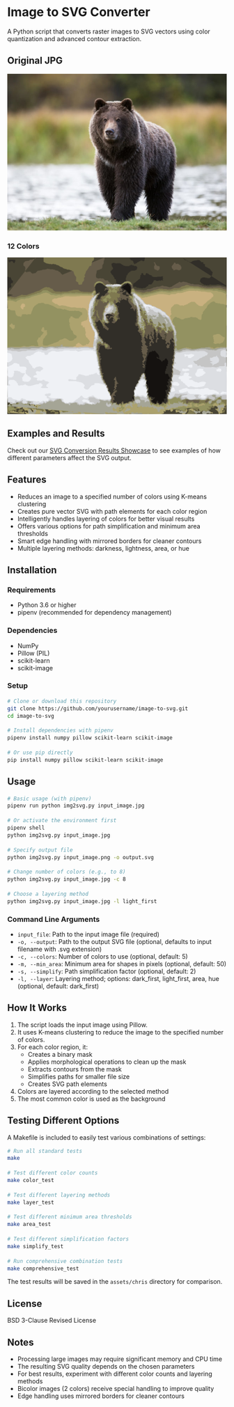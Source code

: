 # Image to SVG Converter

A Python script that converts raster images to SVG vectors using color quantization and advanced contour extraction.

## Original JPG
![Bear](bear.jpg)

### 12 Colors
![12 Colors](assets/colors_12.svg)

## Examples and Results

Check out our [SVG Conversion Results Showcase](results.md) to see examples of how different parameters affect the SVG output.


## Features

- Reduces an image to a specified number of colors using K-means clustering
- Creates pure vector SVG with path elements for each color region
- Intelligently handles layering of colors for better visual results
- Offers various options for path simplification and minimum area thresholds
- Smart edge handling with mirrored borders for cleaner contours
- Multiple layering methods: darkness, lightness, area, or hue

## Installation

### Requirements

- Python 3.6 or higher
- pipenv (recommended for dependency management)

### Dependencies

- NumPy
- Pillow (PIL)
- scikit-learn
- scikit-image

### Setup

```bash
# Clone or download this repository
git clone https://github.com/yourusername/image-to-svg.git
cd image-to-svg

# Install dependencies with pipenv
pipenv install numpy pillow scikit-learn scikit-image

# Or use pip directly
pip install numpy pillow scikit-learn scikit-image
```

## Usage

```bash
# Basic usage (with pipenv)
pipenv run python img2svg.py input_image.jpg

# Or activate the environment first
pipenv shell
python img2svg.py input_image.jpg

# Specify output file
python img2svg.py input_image.png -o output.svg

# Change number of colors (e.g., to 8)
python img2svg.py input_image.jpg -c 8

# Choose a layering method
python img2svg.py input_image.jpg -l light_first
```

### Command Line Arguments

- `input_file`: Path to the input image file (required)
- `-o, --output`: Path to the output SVG file (optional, defaults to input filename with .svg extension)
- `-c, --colors`: Number of colors to use (optional, default: 5)
- `-m, --min_area`: Minimum area for shapes in pixels (optional, default: 50)
- `-s, --simplify`: Path simplification factor (optional, default: 2)
- `-l, --layer`: Layering method; options: dark_first, light_first, area, hue (optional, default: dark_first)

## How It Works

1. The script loads the input image using Pillow.
2. It uses K-means clustering to reduce the image to the specified number of colors.
3. For each color region, it:
   - Creates a binary mask
   - Applies morphological operations to clean up the mask
   - Extracts contours from the mask
   - Simplifies paths for smaller file size
   - Creates SVG path elements
4. Colors are layered according to the selected method
5. The most common color is used as the background

## Testing Different Options

A Makefile is included to easily test various combinations of settings:

```bash
# Run all standard tests
make

# Test different color counts
make color_test

# Test different layering methods
make layer_test

# Test different minimum area thresholds
make area_test

# Test different simplification factors
make simplify_test

# Run comprehensive combination tests
make comprehensive_test
```

The test results will be saved in the `assets/chris` directory for comparison.

## License

BSD 3-Clause Revised License

## Notes

- Processing large images may require significant memory and CPU time
- The resulting SVG quality depends on the chosen parameters
- For best results, experiment with different color counts and layering methods
- Bicolor images (2 colors) receive special handling to improve quality
- Edge handling uses mirrored borders for cleaner contours